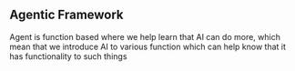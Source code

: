 ## Agentic Framework

Agent is function based where we help learn that AI can do more, which mean that we introduce AI to various function 
which can help know that it has functionality to such things

